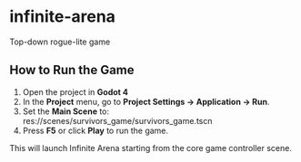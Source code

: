 # infinite-arena
Top-down rogue-lite game

## How to Run the Game

1. Open the project in **Godot 4**
2. In the **Project** menu, go to **Project Settings → Application → Run**.
3. Set the **Main Scene** to: res://scenes/survivors_game/survivors_game.tscn
4. Press **F5** or click **Play** to run the game.

This will launch Infinite Arena starting from the core game controller scene.
